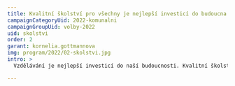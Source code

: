 ```yaml
---
title: Kvalitní školství pro všechny je nejlepší investicí do budoucna
campaignCategoryUid: 2022-komunalni
campaignGroupUid: volby-2022
uid: skolstvi
order: 2
garant: kornelia.gottmannova
img: program/2022/02-skolstvi.jpg
intro: >
  Vzdělávání je nejlepší investicí do naší budoucnosti. Kvalitní školství nesmí být luxusem jen pro vyvolené. Potřebujeme zvýšit kompetentnost vedení škol a motivaci učitelek a učitelů. Skutečnou proměnu musíme stavět na osvědčených zkušenostech. Každé dítě má mít příležitost objevit a rozvinout svůj specifický talent bez jakýchkoliv předsudků. Školy jsou také místem setkávání rodičů, pedagogů a dalších členů komunity. Jsou tak nedílnou součástí společenského života, proto je důležité, aby byly více otevřené pro všechny.

---
```


